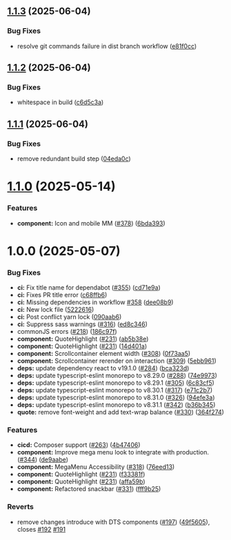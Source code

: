 ## [1.1.3](https://github.com/unisdr/undrr-mangrove/compare/v1.1.2...v1.1.3) (2025-06-04)


### Bug Fixes

* resolve git commands failure in dist branch workflow ([e81f0cc](https://github.com/unisdr/undrr-mangrove/commit/e81f0cca575a3779f51ce700e2af990ea8008cd7))

## [1.1.2](https://github.com/unisdr/undrr-mangrove/compare/v1.1.1...v1.1.2) (2025-06-04)


### Bug Fixes

* whitespace in build ([c6d5c3a](https://github.com/unisdr/undrr-mangrove/commit/c6d5c3a019b42197efbe7fb1dcea2d86bc5304bd))

## [1.1.1](https://github.com/unisdr/undrr-mangrove/compare/v1.1.0...v1.1.1) (2025-06-04)


### Bug Fixes

* remove redundant build step ([04eda0c](https://github.com/unisdr/undrr-mangrove/commit/04eda0c59c8523259736f747d58877f896ea57e5))

# [1.1.0](https://github.com/unisdr/undrr-mangrove/compare/v1.0.0...v1.1.0) (2025-05-14)


### Features

* **component:** Icon and mobile MM ([#378](https://github.com/unisdr/undrr-mangrove/issues/378)) ([6bda393](https://github.com/unisdr/undrr-mangrove/commit/6bda3934d7fd49d4f044fc0acbf90e8ba2018e9a))

# 1.0.0 (2025-05-07)


### Bug Fixes

* **ci:** Fix title name for dependabot ([#355](https://github.com/unisdr/undrr-mangrove/issues/355)) ([cd71e9a](https://github.com/unisdr/undrr-mangrove/commit/cd71e9ac66c088bfdb62af62ef69abd06c9100d6))
* **ci:** Fixes PR title error ([c68ffb6](https://github.com/unisdr/undrr-mangrove/commit/c68ffb685586d1094a38794b79294f3ba87dc4a1))
* **ci:** Missing dependencies in workflow [#358](https://github.com/unisdr/undrr-mangrove/issues/358) ([dee08b9](https://github.com/unisdr/undrr-mangrove/commit/dee08b94651d4aedfa0f05ec1b9f7153c1d5aa7a))
* **ci:** New lock file ([5222616](https://github.com/unisdr/undrr-mangrove/commit/52226164de61bf5e5228c657699dd24228d1f3e7))
* **ci:** Post conflict yarn lock ([090aab6](https://github.com/unisdr/undrr-mangrove/commit/090aab6f9254538e1cf298247f05ddddf93a6203))
* **ci:** Suppress sass warnings ([#316](https://github.com/unisdr/undrr-mangrove/issues/316)) ([ed8c346](https://github.com/unisdr/undrr-mangrove/commit/ed8c34650f3af0264f2d2acc6d05a1caa0f1ee0c))
* commonJS errors ([#218](https://github.com/unisdr/undrr-mangrove/issues/218)) ([186c97f](https://github.com/unisdr/undrr-mangrove/commit/186c97f7e553ef410fec3b72ae1efa76cd5c2543))
* **component:** QuoteHighlight ([#231](https://github.com/unisdr/undrr-mangrove/issues/231)) ([ab5b38e](https://github.com/unisdr/undrr-mangrove/commit/ab5b38e7dc82fb53c009ad672b4fc6521ed518bb))
* **component:** QuoteHighlight ([#231](https://github.com/unisdr/undrr-mangrove/issues/231)) ([14d401a](https://github.com/unisdr/undrr-mangrove/commit/14d401a5e1ee1410ec2a7fb43c871049b79097c2))
* **component:** Scrollcontainer element width ([#308](https://github.com/unisdr/undrr-mangrove/issues/308)) ([0f73aa5](https://github.com/unisdr/undrr-mangrove/commit/0f73aa58f1d618eaad2500ef0c4dbb1dd0aa4bab))
* **component:** Scrollcontainer rerender on interaction ([#309](https://github.com/unisdr/undrr-mangrove/issues/309)) ([5ebb961](https://github.com/unisdr/undrr-mangrove/commit/5ebb96184d82196495af2d8b7d6fee45ee60c1c0))
* **deps:** update dependency react to v19.1.0 ([#284](https://github.com/unisdr/undrr-mangrove/issues/284)) ([bca323d](https://github.com/unisdr/undrr-mangrove/commit/bca323d3d586c366d0bf498284de0a8979dd0253))
* **deps:** update typescript-eslint monorepo to v8.29.0 ([#288](https://github.com/unisdr/undrr-mangrove/issues/288)) ([74e9973](https://github.com/unisdr/undrr-mangrove/commit/74e9973534e774d02e3617c64ce51b8b4fcd3554))
* **deps:** update typescript-eslint monorepo to v8.29.1 ([#305](https://github.com/unisdr/undrr-mangrove/issues/305)) ([6c83cf5](https://github.com/unisdr/undrr-mangrove/commit/6c83cf5800abae96938d1076c48d7ddb7f942b8a))
* **deps:** update typescript-eslint monorepo to v8.30.1 ([#317](https://github.com/unisdr/undrr-mangrove/issues/317)) ([e71c2b7](https://github.com/unisdr/undrr-mangrove/commit/e71c2b70a6738c8acdc95c69496a2690b44e0461))
* **deps:** update typescript-eslint monorepo to v8.31.0 ([#326](https://github.com/unisdr/undrr-mangrove/issues/326)) ([94efe3a](https://github.com/unisdr/undrr-mangrove/commit/94efe3ae1f953183ffde2b4fe38840d705f63bf0))
* **deps:** update typescript-eslint monorepo to v8.31.1 ([#342](https://github.com/unisdr/undrr-mangrove/issues/342)) ([b36b345](https://github.com/unisdr/undrr-mangrove/commit/b36b345a0eb7efc35dff97b55cdd70df94522735))
* **quote:** remove font-weight and add text-wrap balance ([#330](https://github.com/unisdr/undrr-mangrove/issues/330)) ([364f274](https://github.com/unisdr/undrr-mangrove/commit/364f2741cad3bf767b0414db6d502439a96062f5))


### Features

* **cicd:** Composer support ([#263](https://github.com/unisdr/undrr-mangrove/issues/263)) ([4b47406](https://github.com/unisdr/undrr-mangrove/commit/4b47406ad81f7b15f1ca1c225fe87595c885ef0a))
* **component:** Improve mega menu look to integrate with production. ([#344](https://github.com/unisdr/undrr-mangrove/issues/344)) ([de9aabe](https://github.com/unisdr/undrr-mangrove/commit/de9aabedf9ab69847615b44ba2d04d316f95e269))
* **component:** MegaMenu Accessibility ([#318](https://github.com/unisdr/undrr-mangrove/issues/318)) ([76eed13](https://github.com/unisdr/undrr-mangrove/commit/76eed13d4e9f1fc34ccb76a4c07294981d2403e4))
* **component:** QuoteHighlight ([#231](https://github.com/unisdr/undrr-mangrove/issues/231)) ([f33381f](https://github.com/unisdr/undrr-mangrove/commit/f33381f9cbfcf659a0c571b37688b15058ce7cba))
* **component:** QuoteHighlight ([#231](https://github.com/unisdr/undrr-mangrove/issues/231)) ([affa59b](https://github.com/unisdr/undrr-mangrove/commit/affa59bb8b017d28576ca982c02edf756ba0ffe4))
* **component:** Refactored snackbar ([#331](https://github.com/unisdr/undrr-mangrove/issues/331)) ([fff9b25](https://github.com/unisdr/undrr-mangrove/commit/fff9b25da3709ac38c7564b88d5c725ab3a23af2))


### Reverts

* remove changes introduce with DTS components ([#197](https://github.com/unisdr/undrr-mangrove/issues/197)) ([49f5605](https://github.com/unisdr/undrr-mangrove/commit/49f56059518217b4ffdc89e7246563023e9de0a7)), closes [#192](https://github.com/unisdr/undrr-mangrove/issues/192) [#191](https://github.com/unisdr/undrr-mangrove/issues/191)
